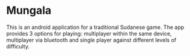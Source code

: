# Mungala
This is an android application for a traditional Sudanese game.
The app provides 3 options for playing: multiplayer within the same device, multiplayer via bluetooth and single player against different levels of difficulty.
